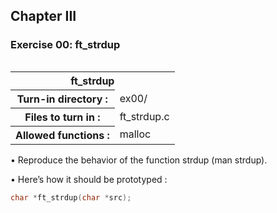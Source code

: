 <div>
<h2>Chapter III</h2>
<h3>Exercise 00: ft_strdup</h3>
<table align="left">
	<tr>
		<th colspan="2">
			ft_strdup
		</th>
	</tr>
	<tr>
		<th>Turn-in directory :</th>
		<td>ex00/</td>
	</tr>
	<tr>
		<th>Files to turn in :</th>
		<td>ft_strdup.c</td>
	</tr>
	<tr>
		<th>Allowed functions :</th>
		<td>malloc</td>
	</tr>
</table>
	
<p>• Reproduce the behavior of the function strdup (man strdup).</p>
<p>• Here’s how it should be prototyped :</p>

```C
char *ft_strdup(char *src);
```
</div>

